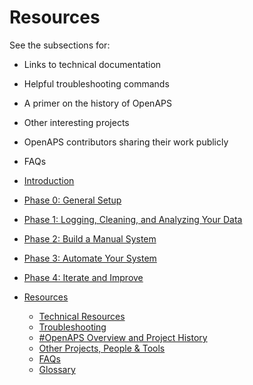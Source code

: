 # Resources

See the subsections for:
* Links to technical documentation
* Helpful troubleshooting commands
* A primer on the history of OpenAPS
* Other interesting projects
* OpenAPS contributors sharing their work publicly
* FAQs

* [Introduction](README.md)
* [Phase 0: General Setup](../../docs/getting-started/setup.md)
* [Phase 1: Logging, Cleaning, and Analyzing Your Data](../../docs/Log-clean-analyze-with-openaps-tools/log-clean-analyze.md)
* [Phase 2: Build a Manual System](../../docs/Build-manual-system/considerations.md)
* [Phase 3: Automate Your System](../../docs/Automate-system/considerations.md)
* [Phase 4: Iterate and Improve](../../docs/Iterate-improve/improvement-projects.md)
* [Resources](../../docs/Resources/resources.md)
   * [Technical Resources](../../docs/Resources/technical-resources.md)
   * [Troubleshooting](../../docs/Resources/troubleshooting.md)
   * [#OpenAPS Overview and Project History](../../docs/Resources/history.md)
   * [Other Projects, People & Tools](../../docs/Resources/other-projects.md)
   * [FAQs](../../docs/Resources/faq.md)
   * [Glossary](../../docs/Resources/glossary.md)
